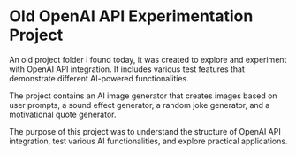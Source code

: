 # Old OpenAI API Experimentation Project

An old project folder i found today, it was created to explore and experiment with OpenAI API integration. It includes various test features that demonstrate different AI-powered functionalities.

The project contains an AI image generator that creates images based on user prompts, a sound effect generator, a random joke generator, and a motivational quote generator.

The purpose of this project was to understand the structure of OpenAI API integration, test various AI functionalities, and explore practical applications.
